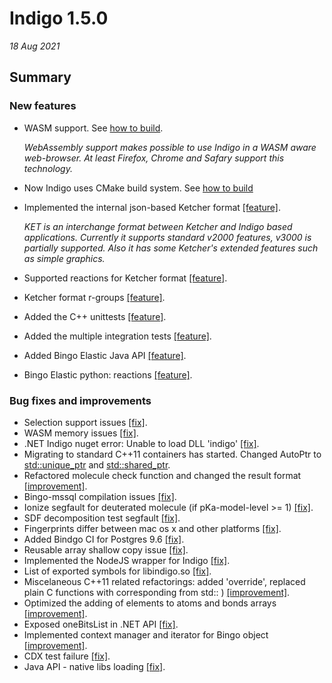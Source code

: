 # Indigo 1.5.0


*18 Aug 2021*


## Summary


### New features

* WASM support. See [how to build](https://github.com/epam/Indigo#how-to-build-indigo-wasm).

     *WebAssembly support makes possible to use Indigo in a WASM aware web-browser. 
     At least Firefox, Chrome and Safary support this technology.*

* Now Indigo uses CMake build system. See [how to build](https://github.com/epam/Indigo/blob/master/README.md#build-instruction)
* Implemented the internal json-based Ketcher format [[feature]](https://github.com/epam/Indigo/issues/180).

     *KET is an interchange format between Ketcher and Indigo based applications. 
     Currently it supports standard v2000 features, v3000 is partially supported.
     Also it has some Ketcher's extended features such as simple graphics.*

* Supported reactions for Ketcher format [[feature]](https://github.com/epam/Indigo/issues/396).
* Ketcher format r-groups [[feature]](https://github.com/epam/Indigo/issues/307).
* Added the C++ unittests [[feature]](https://github.com/epam/Indigo/issues/403).
* Added the multiple integration tests [[feature]](https://github.com/epam/Indigo/tree/master/api/tests/integration).
* Added Bingo Elastic Java API [[feature]](https://github.com/epam/Indigo/pull/198).
* Bingo Elastic python: reactions [[feature]](https://github.com/epam/Indigo/issues/259).

### Bug fixes and improvements

* Selection support issues [[fix]](https://github.com/epam/Indigo/pull/353).
* WASM memory issues [[fix]](https://github.com/epam/Indigo/pull/342).
* .NET Indigo nuget error: Unable to load DLL 'indigo' [[fix]](https://github.com/epam/Indigo/issues/450).
* Migrating to standard C++11 containers has started. Changed AutoPtr to [std::unique_ptr](https://github.com/epam/Indigo/issues/418) and [std::shared_ptr](https://github.com/epam/Indigo/issues/419).
* Refactored molecule check function and changed the result format [[improvement]](https://github.com/epam/Indigo/issues/390).
* Bingo-mssql compilation issues [[fix]](https://github.com/epam/Indigo/issues/189).
* Ionize segfault for deuterated molecule (if pKa-model-level >= 1) [[fix]](https://github.com/epam/Indigo/issues/153).
* SDF decomposition test segfault [[fix]](https://github.com/epam/Indigo/issues/431).
* Fingerprints differ between mac os x and other platforms [[fix]](https://github.com/epam/Indigo/issues/207).
* Added Bindgo CI for Postgres 9.6 [[fix]](https://github.com/epam/Indigo/pull/411).
* Reusable array shallow copy issue [[fix]](https://github.com/epam/Indigo/pull/385).
* Implemented the NodeJS wrapper for Indigo [[fix]](https://github.com/epam/Indigo/issues/245).
* List of exported symbols for libindigo.so [[fix]](https://github.com/epam/Indigo/pull/276).
* Miscelaneous C++11 related refactorings: added 'override', replaced plain C functions with corresponding from std:: ) [[improvement]](https://github.com/epam/Indigo/pull/335).
* Optimized the adding of elements to atoms and bonds arrays [[improvement]](https://github.com/epam/Indigo/pull/267).
* Exposed oneBitsList in .NET API [[fix]](https://github.com/epam/Indigo/pull/329).
* Implemented context manager and iterator for Bingo object [[improvement]](https://github.com/epam/Indigo/pull/241).
* CDX test failure [[fix]](https://github.com/epam/Indigo/pull/387).
* Java API - native libs loading [[fix]](https://github.com/epam/Indigo/pull/261).
